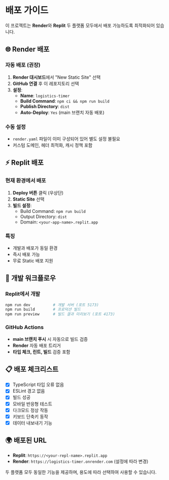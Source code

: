 
# 배포 가이드

이 프로젝트는 **Render**와 **Replit** 두 플랫폼 모두에서 배포 가능하도록 최적화되어 있습니다.

## 🌐 Render 배포

### 자동 배포 (권장)
1. **Render 대시보드**에서 "New Static Site" 선택
2. **GitHub 연결** 후 이 레포지토리 선택
3. **설정**:
   - **Name**: `logistics-timer`
   - **Build Command**: `npm ci && npm run build`
   - **Publish Directory**: `dist`
   - **Auto-Deploy**: `Yes` (main 브랜치 자동 배포)

### 수동 설정
- `render.yaml` 파일이 이미 구성되어 있어 별도 설정 불필요
- 커스텀 도메인, 헤더 최적화, 캐시 정책 포함

## ⚡ Replit 배포

### 현재 환경에서 배포
1. **Deploy 버튼** 클릭 (우상단)
2. **Static Site** 선택
3. **빌드 설정**:
   - Build Command: `npm run build`
   - Output Directory: `dist`
   - Domain: `<your-app-name>.replit.app`

### 특징
- 개발과 배포가 동일 환경
- 즉시 배포 가능
- 무료 Static 배포 지원

## 🔄 개발 워크플로우

### Replit에서 개발
```bash
npm run dev          # 개발 서버 (포트 5173)
npm run build        # 프로덕션 빌드
npm run preview      # 빌드 결과 미리보기 (포트 4173)
```

### GitHub Actions
- **main 브랜치 푸시** 시 자동으로 빌드 검증
- **Render** 자동 배포 트리거
- **타입 체크, 린트, 빌드** 검증 포함

## 📋 배포 체크리스트

- [x] TypeScript 타입 오류 없음
- [x] ESLint 경고 없음  
- [x] 빌드 성공
- [x] 모바일 반응형 테스트
- [x] 다크모드 정상 작동
- [x] 키보드 단축키 동작
- [x] 데이터 내보내기 기능

## 🌍 배포된 URL

- **Replit**: `https://<your-repl-name>.replit.app`
- **Render**: `https://logistics-timer.onrender.com` (설정에 따라 변경)

두 플랫폼 모두 동일한 기능을 제공하며, 용도에 따라 선택하여 사용할 수 있습니다.
